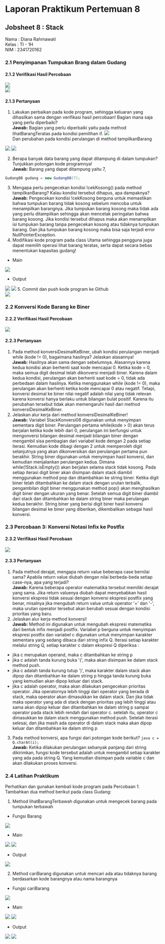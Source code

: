 # Laporan Praktikum Pertemuan 8 
## Jobsheet 8 : Stack

Nama    : Diana Rahmawati <br>
Kelas   : TI - 1H <br>
NIM     : 2341720162 <br>

### 2.1 Penyimpanan Tumpukan Brang dalam Gudang
#### 2.1.2 Verifikasi Hasil Percobaan
<img src="output1.png">
<br>
<img src="output2.png">

#### 2.1.3 Pertanyaan 
1. Lakukan perbaikan pada kode program, sehingga keluaran yang dihasilkan sama dengan verifikasi hasil percobaan! Bagian mana saja yang perlu diperbaiki?<br>
**Jawab:** Bagian yang perlu diperbaiki yaitu pada method lihatBarangTeratas pada kondisi pemilihan if. 
<img src="perubahan1.png"><br>
Dan perubahan pada kondisi perulangan di method tampilkanBarang
<img src="perubahan2.1.png">
<img src="perubahan2.2.png">

2. Berapa banyak data barang yang dapat ditampung di dalam tumpukan? Tunjukkan potongan kode programnya!<br>
**Jawab:** Barang yang dapat ditampung yaitu 7,
```java
Gudang08 gudang = new Gudang08(7);
```
3. Mengapa perlu pengecekan kondisi !cekKosong() pada method tampilkanBarang? Kalau kondisi tersebut dihapus, apa dampaknya?<br>
**Jawab:** Pengecekan kondisi !cekKosong berguna untuk memastikan bahwa tumpukan barang tidak kosong sebelum mencoba untuk menampilkan barangnya. Jika tumpukan barang kosong maka tidak ada yang perlu ditampilkan sehingga akan mencetak peringatan bahwa barang kosong.
Jika kondisi tersebut dihapus maka akan menampilkan isi tumpukan barang tanpa pengecekan kosong atau tidaknya tumpukan barang. Dan jika tumpukan barang kosong maka bisa saja terjadi error NullPointerException.<br>
4. Modifikasi kode program pada class Utama sehingga pengguna juga dapat memilih operasi lihat barang teratas, serta dapat secara bebas menentukan kapasitas gudang!<br>
- Main
<img src="tambah_tumpukan.png">

- Output
<img src="modif1.png">
<img src="modif2.png">
5. Commit dan push kode program ke Github<br>
<img src="github.png">



### 2.2  Konversi Kode Barang ke Biner 
#### 2.2.2 Verifikasi Hasil Percobaan
<img src="verifikasi2.png">

#### 2.2.3 Pertanyaan
1. Pada method konversiDesimalKeBiner, ubah kondisi perulangan menjadi while (kode != 0), bagaimana hasilnya? Jelaskan alasannya!<br>
**Jawab:** Hasilnya akan sama dengan sebelumnya. Alasannya karena kedua kondisi akan berhenti saat kode mencapai 0. Ketika kode = 0, maka semua digit desimal telah dikonversi menjadi biner. Karena dalam kedua kondisi, perulangan akan berhenti saat kode = 0, tidak ada perbedaan dalam hasilnya. Ketika menggunakan while (kode != 0), maka perulangan akan berhenti ketika kode mencapai 0 atau negatif. Tetapi, konversi desimal ke biner nilai negatif adalah nilai yang tidak relevan karena konversi hanya berlaku untuk bilangan bulat positif. Karena itu perubahan tersebut tidak akan memengaruhi hasil dari method konversiDesimalKeBiner.<br>
2. Jelaskan alur kerja dari method konversiDesimalKeBiner!<br>
**Jawab:** Variabel StackKonversi08 digunakan untuk menyimpan sementara digit biner. Perulangan pertama while(kode > 0) akan terus berjalan ketika kode lebih dari 0, perulangan ini berfungsi untuk mengonversi bilangan desimal menjadi bilangan biner dengan mengambil sisa pembagian dari variabel kode dengan 2 pada setiap iterasi. Kemudian kode dibagi dengan 2 untuk memperoleh digit selanjutnya yang akan dikonversikan dan perulangan pertama pun berakhir.
String biner digunakan untuk menyimpan hasil konversi, dan kemudian menjalankan perulangan kedua. Dimana while(!Stack.isEmpty()) akan berjalan selama stack tidak kosong. Pada setiap iterasi digit biner akan disimpan dalam stack diambil menggunakan method pop dan ditambahkan ke string biner. Ketika digit biner telah ditambahkan ke dalam stack dengan urutan terbalik, pengambilan digit biner menggunakan method pop() akan menghasilkan digit biner dengan ukuran yang benar. Setelah semua digit biner diambil dari stack dan ditambahkan ke dalam string biner maka perulangan kedua berakhir. String biner yang berisi digit biner hasil konversi bilangan desimal ke biner yang diberikan, dikembalikan sebagai hasil konversi.

### 2.3 Percobaan 3: Konversi Notasi Infix ke Postfix
#### 2.3.2 Verifikasi Hasil Percobaan
<img src="postfix.png">

#### 2.3.3 Pertanyaan
1. Pada method derajat, mengapa return value beberapa case bernilai sama? Apabila return value diubah dengan nilai berbeda-beda setiap case-nya, apa yang terjadi?<br>
**Jawab:** Karena beberapa operator matematika tersebut memiliki derajat yang sama. Jika return valuenya diubah dapat menyebabkan hasil konversi ekspresi tidak sesuai dengan konversi ekspresi postfix yang benar, misalnya jika mengubah return value untuk operator '+' dan '-', maka urutan operator tersebut akan berubah sesuai dengan kondisi prioritas yang baru.<br>
2. Jelaskan alur kerja method konversi!<br>
**Jawab:** Method ini digunakan untuk mengubah ekspresi matematika dari bentuk infix menjadi postfix. Variabel p berguna untuk menyimpan ekspresi postfix dan variabel c digunakan untuk menyimpan karakter sementara yang sedang dibaca dari string infix Q. Iterasi setiap karakter melalui string Q, setiap karakter c dalam ekspresi Q diperiksa : 
- jika c merupakan operand, maka c ditambahkan ke string p
- jika c adalah tanda kurung buka '(', maka akan disimpan ke dalam stack method push.
- jika c adalah tanda kurung tutup ')', maka karakter dalam stack akan dipop dan ditambahkan ke dalam string p hingga tanda kurung buka yang kemudian akan dipop keluar dari stack.
- jika c adalah operator, maka akan dilakukan pengecekan prioritas operator. Jika operatornya lebih tinggi dari operator yang berada di stack, maka operator akan dimasukkan ke dalam  stack. Dan jika tidak maka operator yang ada di stack dengan prioritas yag lebih tinggi atau sama akan dipop keluar dan ditambahkan ke dalam string p sampai operator pada stack lebih rendah dari operator c. setelah itu, operator c dimasukkan ke dalam stack menggunakan method push.
Setelah iterasi selesai, dan jika masih ada operator di dalam stack maka akan dipop keluar dan ditambahkan ke dalam string p
3. Pada method konversi, apa fungsi dari potongan kode berikut? ```java c = Q.charAt(i);```<br>
**Jawab:** Ketika dilakukan perulangan sebanyak panjang dari string dikirimkan, fungsi kode tersebut adalah untuk mengambil setiap karakter yang ada pada string Q. Yang kemudian disimpan pada variable c dan akan dilakukan proses konversi.



### 2.4 Latihan Praktikum
Perhatikan dan gunakan kembali kode program pada Percobaan 1. Tambahkan dua method berikut pada class Gudang: 
1. Method lihatBarangTerbawah digunakan untuk mengecek barang pada tumpukan terbawah<br>
- Fungsi Barang
<img src="fungsi_prak1.png">

- Main
<img src="main1_prak1.png">
<img src="main2_prak1.png">

- Output
<img src="output_prak1.png">

2. Method cariBarang digunakan untuk mencari ada atau tidaknya barang berdasarkan kode barangnya atau nama barangnya<br>
- Fungsi cariBarang
<img src="fungsi_latprak2.png">

- Main
<img src="main1_latprak2.png">
<img src="main2_latprak2.png">

- Output
<img src="output1_latprak2.png">
<img src="output2_latprak2.png">
